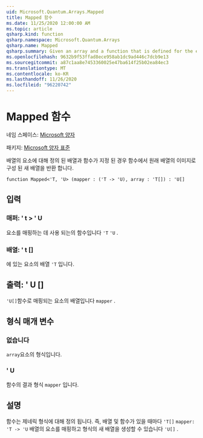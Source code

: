 ```yaml
---
uid: Microsoft.Quantum.Arrays.Mapped
title: Mapped 함수
ms.date: 11/25/2020 12:00:00 AM
ms.topic: article
qsharp.kind: function
qsharp.namespace: Microsoft.Quantum.Arrays
qsharp.name: Mapped
qsharp.summary: Given an array and a function that is defined for the elements of the array, returns a new array that consists of the images of the original array under the function.
ms.openlocfilehash: 9632b9f53ffad8ece958ab1dc9ad446c7dcb9e13
ms.sourcegitcommit: a87c1aa8e7453360025e47ba614f25b02ea84ec3
ms.translationtype: MT
ms.contentlocale: ko-KR
ms.lasthandoff: 11/26/2020
ms.locfileid: "96220742"
---
```

# <a name="mapped-function"></a>Mapped 함수

네임 스페이스: [Microsoft 양자](xref:Microsoft.Quantum.Arrays)

패키지: [Microsoft 양자 표준](https://nuget.org/packages/Microsoft.Quantum.Standard)


배열의 요소에 대해 정의 된 배열과 함수가 지정 된 경우 함수에서 원래 배열의 이미지로 구성 된 새 배열을 반환 합니다.

```qsharp
function Mapped<'T, 'U> (mapper : ('T -> 'U), array : 'T[]) : 'U[]
```


## <a name="input"></a>입력

### <a name="mapper--t---u"></a>매퍼: ' t > ' U

요소를 매핑하는 데 사용 되는의 함수입니다 `'T` `'U` .


### <a name="array--t"></a>배열: ' t []

에 있는 요소의 배열 `'T` 입니다.



## <a name="output--u"></a>출력: ' U []

`'U[]`함수로 매핑되는 요소의 배열입니다 `mapper` .

## <a name="type-parameters"></a>형식 매개 변수

### <a name="t"></a>없습니다

`array`요소의 형식입니다.
### <a name="u"></a>' U

함수의 결과 형식 `mapper` 입니다.

## <a name="remarks"></a>설명

함수는 제네릭 형식에 대해 정의 됩니다. 즉, 배열 및 함수가 있을 때마다 `'T[]` `mapper: 'T -> 'U` 배열의 요소를 매핑하고 형식의 새 배열을 생성할 수 있습니다 `'U[]` .
